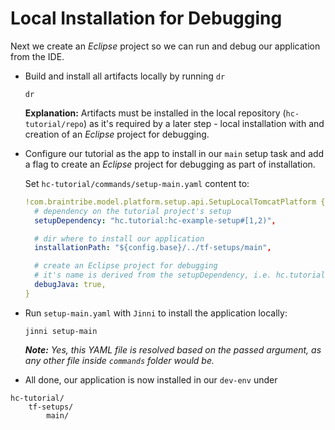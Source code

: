 # Local Installation for Debugging

Next we create an _Eclipse_ project so we can run and debug our application from the IDE.

* Build and install all artifacts locally by running `dr`
  ```cli
  dr
  ```

  **Explanation:** Artifacts must be installed in the local repository (`hc-tutorial/repo`) as it's required by a later step - local installation with and creation of an _Eclipse_ project for debugging.

* Configure our tutorial as the app to install in our `main` setup task and add a flag to create an _Eclipse_ project for debugging as part of installation.

  Set `hc-tutorial/commands/setup-main.yaml` content to:
  ```yaml
  !com.braintribe.model.platform.setup.api.SetupLocalTomcatPlatform {
    # dependency on the tutorial project's setup
    setupDependency: "hc.tutorial:hc-example-setup#[1,2)",

    # dir where to install our application
    installationPath: "${config.base}/../tf-setups/main",

    # create an Eclipse project for debugging
    # it's name is derived from the setupDependency, i.e. hc.tutorial:hc-example-setup-debug
    debugJava: true,
  }
  ```

* Run `setup-main.yaml` with `Jinni` to install the application locally:
  ```cli
  jinni setup-main
  ```
  _**Note:** Yes, this YAML file  is resolved based on the passed argument, as any other file inside `commands` folder would be._

 * All done, our application is now installed in our `dev-env` under

  ```filesystem
  hc-tutorial/
      tf-setups/
          main/
  ```
